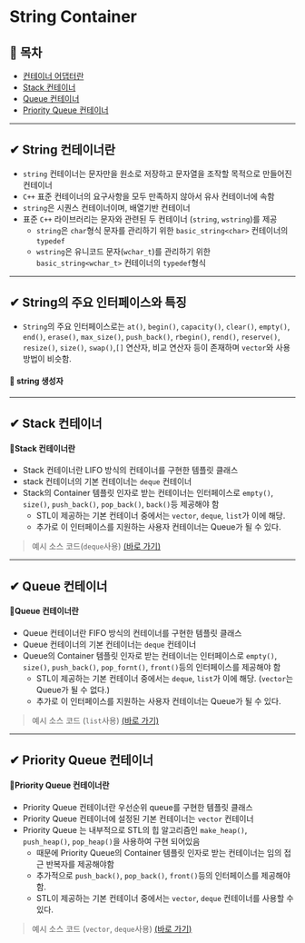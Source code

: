 ﻿# String Container
## 📝 목차
- [컨테이너 어댑터란](https://github.com/choisb/Study-Cpp-STL/tree/master/Ch11_Container_Adapter#-컨테이너-어댑터란)
- [Stack 컨테이너](https://github.com/choisb/Study-Cpp-STL/tree/master/Ch11_Container_Adapter#-Stack-컨테이너)
- [Queue 컨테이너](https://github.com/choisb/Study-Cpp-STL/tree/master/Ch11_Container_Adapter#-Queue-컨테이너)
- [Priority Queue 컨테이너](https://github.com/choisb/Study-Cpp-STL/tree/master/Ch11_Container_Adapter#-Priority-Queue-컨테이너)

___
## ✔ String 컨테이너란
  - `string` 컨테이너는 문자만을 원소로 저장하고 문자열을 조작할 목적으로 만들어진 컨테이너
  - `C++` 표준 컨테이너의 요구사항을 모두 만족하지 않아서 유사 컨테이너에 속함
  - `string`은 시퀀스 컨테이너이며, 배열기반 컨테이너
  - 표준 `C++` 라이브러리는 문자와 관련된 두 컨테이너 (`string`, `wstring`)를 제공
    - `string`은 `char`형식 문자를 관리하기 위한 `basic_string<char>` 컨테이너의 `typedef`
    - `wstring`은 유니코드 문자(`wchar_t`)를 관리하기 위한 `basic_string<wchar_t>` 컨테이너의 `typedef`형식

___
## ✔ String의 주요 인터페이스와 특징
 - `String`의 주요 인터페이스로는 `at()`, `begin()`, `capacity()`, 
 `clear()`, `empty()`, `end()`, `erase()`, `max_size()`, `push_back()`,
`rbegin()`, `rend()`, `reserve()`, `resize()`, `size()`, `swap()`,`[]` 연산자,
비교 연산자 등이 존재하며 `vector`와 사용방법이 비슷함.


#### 📍 string 생성자


___
## ✔ Stack 컨테이너
#### 📍Stack 컨테이너란
  - Stack 컨테이너란 LIFO 방식의 컨테이너를 구현한 템플릿 클래스
  - stack 컨테이너의 기본 컨테이너는 `deque` 컨테이너
  - Stack의 Container 템플릿 인자로 받는 컨테이너는 인터페이스로 `empty()`, `size()`, `push_back()`, `pop_back()`, `back()`등 제공해야 함
    - STL이 제공하는 기본 컨테이너 중에서는 `vector`, `deque`, `list`가 이에 해당.
    - 추가로 이 인터페이스를 지원하는 사용자 컨테이너는 Queue가 될 수 있다.

    
  > 예시 소스 코드(`deque`사용) [(바로 가기)](https://github.com/choisb/Study-Cpp-STL/blob/master/Ch11_Container_Adapter/ex01_stack.cpp)

___
## ✔ Queue 컨테이너
#### 📍Queue 컨테이너란
  - Queue 컨테이너란 FIFO 방식의 컨테이너를 구현한 템플릿 클래스
  - Queue 컨테이너의 기본 컨테이너는 `deque` 컨테이너
  - Queue의 Container 템플릿 인자로 받는 컨테이너는 인터페이스로 `empty()`, `size()`, `push_back()`, `pop_fornt()`, `front()`등의 인터페이스를 제공해야 함
    - STL이 제공하는 기본 컨테이너 중에서는 `deque`, `list`가 이에 해당. (`vector`는 Queue가 될 수 없다.)
    - 추가로 이 인터페이스를 지원하는 사용자 컨테이너는 Queue가 될 수 있다.
    
  > 예시 소스 코드 (`list`사용) [(바로 가기)](https://github.com/choisb/Study-Cpp-STL/blob/master/Ch11_Container_Adapter/ex02_queue.cpp)

___
## ✔ Priority Queue 컨테이너
#### 📍Priority Queue 컨테이너란
  - Priority Queue 컨테이너란 우선순위 queue를 구현한 템플릿 클래스
  - Priority Queue 컨테이너에 설정된 기본 컨테이너는 `vector` 컨테이너
  - Priority Queue 는 내부적으로 STL의 힙 알고리즘인 `make_heap()`, `push_heap()`, `pop_heap()`을 사용하여 구현 되어있음
    - 때문에 Priority Queue의 Container 템플릿 인자로 받는 컨테이너는 임의 접근 반복자를 제공해야함
    - 추가적으로 `push_back()`, `pop_back()`, `front()`등의 인터페이스를 제공해야 함.
    - STL이 제공하는 기본 컨테이너 중에서는 `vector`, `deque` 컨테이너를 사용할 수 있다.
    
  > 예시 소스 코드 (`vector`, `deque`사용) [(바로 가기)](https://github.com/choisb/Study-Cpp-STL/blob/master/Ch11_Container_Adapter/ex03_priority_queue.cpp)
  